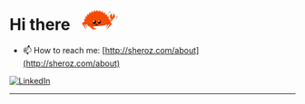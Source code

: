# Hi there &nbsp; <img src="ferris-welcome.png" width="64">
- 📫 How to reach me: [http://sheroz.com/about](http://sheroz.com/about)

[![LinkedIn](https://img.shields.io/static/v1?label=LinkedIn&message=%20&color=0e76a8&logo=LinkedIn&style=flat-square&logoColor=white)](https://www.linkedin.com/in/sheroz-khaydarov/)

---
<!--

The octagram ![octagram](https://sheroz.com/theme/favicon/16.png) (Unicode: U+06DE) symbolizes balance, harmony, order, unity, creation, calmness, and freedom.

**sheroz/sheroz** is a ✨ _special_ ✨ repository because its `README.md` (this file) appears on your GitHub profile.

Here are some ideas to get you started:

- 🔭 I’m currently working on ...
- 🌱 I’m currently learning ...
- 👯 I’m looking to collaborate on ...
- 🤔 I’m looking for help with ...
- 💬 Ask me about ...
- 📫 How to reach me: ...
- 😄 Pronouns: ...
- ⚡ Fun fact: ...
-->
